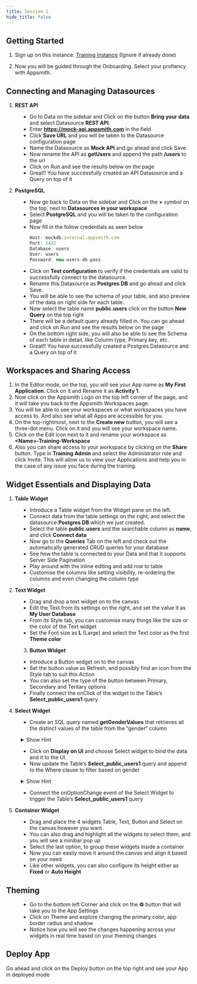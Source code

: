 ```yaml
---
title: Session 1
hide_title: false
---
```


<!-- vale off -->

## Getting Started

1. Sign up on this instance: [Training Instance](https://training.app.appsmith.com/user/signup) (Ignore if already done)

2. Now you will be guided through the Onboarding. Select your profiency with Appsmith.

##  Connecting and Managing Datasources
1. **REST API**
<dd>

* Go to Data on the sidebar and Click on the button **Bring your data** and select Datasource **REST API**.
* Enter **https://mock-api.appsmith.com** in the field
* Click **Save URL** and you will be taken to the Datasource configuration page
* Name the Datasource as **Mock API** and go ahead and click Save.
* Now rename the API as **getUsers** and append the path **/users** to the url 
* Click on Run and see the results below on the page
* Great!! You have successfully created an API Datasource and a Query on top of it

</dd>

2. **PostgreSQL**
<dd>

* Now go back to Data on the sidebar and Click on the **+** symbol on the top, next to **Datasources in your workspace**
* Select **PostgreSQL** and you will be taken to the configuration page
* Now fill in the follow credentials as seen below
    ```jsx
    Host: mockdb.internal.appsmith.com
    Port: 5432
    Database: users
    User: users
    Password: new-users-db-pass
    ```
* Click on **Test configuration** to verify if the credentials are valid to successfully connect to the datasource.
* Rename this Datasource as **Postgres DB** and go ahead and click Save.
* You will be able to see the schema of your table, and also preview of the data on right side for each table.
* Now select the table name **public.users** click on the button **New Query** on the top right
* There will be a default query already filled in. You can go ahead and click on Run and see the results below on the page
* On the bottom right side, you will also be able to see the Schema of each table in detail, like Column type, Primary key, etc.
* Great!! You have successfully created a Postgres Datasource and a Query on top of it

</dd>

## Workspaces and Sharing Access

1. In the Editor mode, on the top, you will see your App name as **My First Application**. Click on it and Rename it as **Activity 1**.
2. Now click on the Appsmith Logo on the top left corner of the page, and it will take you back to the Appsmith Workspaces page.
3. You will be able to see your workspaces or what workspaces you have access to. And also see what all Apps are accessible for you.
4. On the top-rightmost, next to the **Create new** button, you will see a three-dot menu. Click on it and you will see your workspace name.
5. Click on the Edit icon next to it and rename your workspace as **\<Name\>-Training-Workspace**
6. Also you can share access to your workspace by clicking on the **Share** button. Type in **Training Admin** and select the Administrator role and click Invite. This will allow us to view your Applications and help you in the case of any issue you face during the training.

## Widget Essentials and Displaying Data

1. **Table Widget**
<dd>

* Introduce a Table widget from the Widget pane on the left.
* Connect data from the table settings on the right, and select the datasource **Postgres DB** which we just created.
* Select the table **public.users** and the searchable column as **name**, and click **Connect data**
* Now go to the **Queries** Tab on the left and check out the automatically generated CRUD queries for your database
* See how the table is connected to your Data and that it supports Server Side Pagination
* Play around with the inline editing and add row to table
* Customise the columns like setting visibility, re-ordering the columns and even changing the column type

</dd>

2. **Text Widget**

<dd>

* Drag and drop a text widget on to the canvas
* Edit the Text from its settings on the right, and set the value it as **My User Database**
* From its Style tab, you can customise many things like the size or the color of the Text widget
* Set the Font size as **L** (Large) and select the Text color as the first **Theme color**

3. **Button Widget**
<dd>

* Introduce a Button widget on to the canvas
* Set the button value as Refresh, and possibly find an icon from the Style tab to suit this Action
* You can also set the type of the button between Primary, Secondary and Teritary options
* Finally connect the onClick of the widget to the Table’s **Select_public_users1** query

</dd>

4. **Select Widget**
<dd>

* Create an SQL query named **getGenderValues** that retrieves all the distinct values of the table from the “gender“ column
<details>
  <summary>Show Hint</summary>
  <div>
    ```jsx
    Select DISTINCT(gender) from public.users
    ```
  </div>
</details>

* Click on **Display on UI** and choose Select widget to bind the data and it to the UI.
* Now update the Table’s **Select_public_users1** query and append to the Where clause to filter based on gender
<details>
  <summary>Show Hint</summary>
  <div>
    ```jsx
    WHERE “name” ilike ‘%{{Table1.searchText}}%’
    AND “gender” ilike '{{Select1.selectedOptionValue}}%'
    ```
  </div>
</details>

* Connect the onOptionChange event of the Select Widget to trigger the Table’s **Select_public_users1** query

</dd>

5. **Container Widget**
<dd>

* Drag and place the 4 widgets Table, Text, Button and Select on the canvas however you want
* You can also drag and highlight all the widgets to select them, and you will see a minibar pop up
* Select the last option, to group these widgets inside a container
* Now you can easily move it around the canvas and align it based on your need
* Like other widgets, you can also configure its height either as **Fixed** or **Auto Height**

</dd>

## Theming

<dd>

* Go to the bottom left Corner and click on the **:gear:** button that will take you to the App Settings
* Click on Theme and explore changing the primary color, app border radius and shadow
* Notice how you will see the changes happening across your widgets in real time based on your theming changes

</dd>

## Deploy App
Go ahead and click on the Deploy button on the top right and see your App in deployed mode